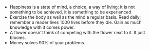 * Happiness is a state of mind, a choice, a way of living; it is not something to be achieved, it is something to be experienced
* Exercise the body as well as the mind a regular basis. Read daily; remember a reader lives 1000 lives before they die. Gain as much knowledge with it comes power.
* A flower doesn't think of competing with the flower next to it. It just blooms.
* Money solves 90% of your problems.
